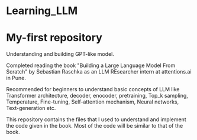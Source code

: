 # Learning_LLM
# My-first repository
Understanding and building GPT-like model.

Completed reading the book "Building a Large Language Model From Scratch" by Sebastian Raschka
as an LLM REsearcher intern at attentions.ai in Pune.

Recommended for beginners to understand basic concepts of LLM like Transformer architecture, decoder, enocoder,
pretraining, Top_k sampling, Temperature, Fine-tuning, Self-attention mechanism, Neural networks, Text-generation etc.

This repository contains the files that I used to understand and implement the code given in the book.
Most of the code will be similar to that of the book.
